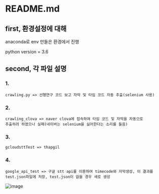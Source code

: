 # README.md

## first, 환경설정에 대해

anaconda로 env 만들은 환경에서 진행

python version = 3.6

## second, 각 파일 설명

### 1. 

```
crawling.py => 선행연구 코드 보고 자막 및 타임 코드 자동 추출(selenium 사용)
```

### 2. 

```
crawling_clova => naver clova에 접속하여 타임 코드 및 자막을 자동으로
추출하려 하였으나 실패(네이버는 selenium을 싫어한다는 소리를 들음)
```

### 3.

```
gcloudsttTest => thapgil
```

### 4.

```
google_api_test => 구글 stt api를 이용하여 timecode와 자막생성, 이 결과를 test.json파일에 저장, test.json이 없을 경우 새로 생성
```

![image](https://user-images.githubusercontent.com/68285994/137739196-842f7690-1525-4b66-b472-13c2b8dcb444.png)

